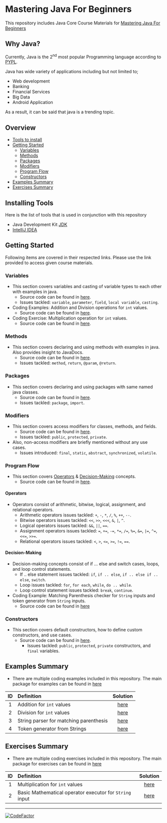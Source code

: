 # Mastering Java For Beginners
This repository includes Java Core Course Materials for [Mastering Java For Beginners](https://www.udemy.com/course/draft/3554715/learn/lecture/22985404/?instructorPreviewMode=student_v4#content)  

## Why Java?
Currently, Java is the 2<sup>nd</sup> most popular Programming language according to [PYPL](https://pypl.github.io/PYPL.html). 

Java has wide variety of applications including but not limited to;
  * Web development
  * Banking
  * Financial Services
  * Big Data
  * Android Application

As a result, it can be said that java is a trending topic. 

## Overview
  - [Tools to install](#installing-tools)
  - [Getting Started](#getting-started)
    - [Variables](#variables)
    - [Methods](#methods)
    - [Packages](#packages)
    - [Modifiers](#modifiers)
    - [Program Flow](#program-flow)
    - [Constructors](#constructors)
  - [Examples Summary](#examples-summary)
  - [Exercises Summary](#exercises-summary)

## Installing Tools
Here is the list of tools that is used in conjunction with this repository
  * Java Development Kit [JDK](https://www.oracle.com/java/technologies/javase-downloads.html)
  * [IntelliJ IDEA](https://www.jetbrains.com/idea/)
  
## Getting Started
Following items are covered in their respected links. Please use the link provided to access given course materials.

### Variables
* This section covers variables and casting of variable types to each other with examples in java. 
  * Source code can be found in [here](https://github.com/Umit-Soylu/Mastering-Java-For-Beginners/tree/Variables).
  * Issues tackled: `variable`, `parameter`, `field`, `local variable`, `casting`.
* Coding Examples: Addition and Division operations for `int` values. 
  * Source code can be found in [here](https://github.com/Umit-Soylu/Mastering-Java-For-Beginners/tree/Examples).
* Coding Exercise: Multiplication operation for `int` values.
  * Source code can be found in [here](https://github.com/Umit-Soylu/Mastering-Java-For-Beginners/tree/Exercises).
  
### Methods
* This section covers declaring and using methods with examples in java. Also provides insight to JavaDocs.  
  * Source code can be found in [here](https://github.com/Umit-Soylu/Mastering-Java-For-Beginners/tree/Methods).
  * Issues tackled: `method`, `return`, `@param`, `@return`.
 
### Packages
* This section covers declaring and using packages with same named java classes.  
  * Source code can be found in [here](https://github.com/Umit-Soylu/Mastering-Java-For-Beginners/tree/Packages).
  * Issues tackled: `package`, `import`.

### Modifiers
* This section covers access modifiers for classes, methods, and fields.
    * Source code can be found in [here](https://github.com/Umit-Soylu/Mastering-Java-For-Beginners/tree/Modifiers).
    * Issues tackled: `public`, `protected`, `private`.
* Also, non-access modifiers are briefly mentioned without any use cases. 
    * Issues introduced: `final`, `static`, `abstract`, `synchronized`, `volatile`.

### Program Flow
* This section covers [Operators](#operators) & [Decision-Making](#decision-making) concepts.
  * Source code can be found in [here](https://github.com/Umit-Soylu/Mastering-Java-For-Beginners/tree/program_flow).

#### Operators
* Operators consist of arithmetic, bitwise, logical, assignment, and relational operators. 
    * Arithmetic operators issues tackled: `+`, `-`, `*`, `/`, `%`, `++`, `--`.
    * Bitwise operators issues tackled: `<<`, `>>`, `<<<`, `&`, `|`, `^`.
    * Logical operators issues tackled: `&&`, `||`, `==`.
    * Assignment operators issues tackled: `=`, `+=`, `-=`, `*=`, `/=`, `%=`, `&=`, `|=`, `^=`, `<<=`, `>>=`.
    * Relational operators issues tackled: `<`, `>`, `<=`, `>=`, `!=`, `==`.

#### Decision-Making
* Decision-making concepts consist of if ... else and switch cases, loops, and loop control statements.
    * If .. else statement issues tackled: `if`, `if .. else`, `if .. else if .. else`, `switch`.
    * Loop issues tackled: `for`, `for each`, `while`, `do .. while`.
    * Loop control statement issues tackled: `break`, `continue`.
* Coding Example: Matching Parenthesis checker for `String` inputs and token generator from `String` inputs.
    * Source code can be found in [here](https://github.com/Umit-Soylu/Mastering-Java-For-Beginners/blob/master/src/main/java/com/compiled_with_no_errors/examples/string_parsers/ParseStrings.java)
    
### Constructors
* This section covers default constructors, how to define custom constructors, and use cases.
  * Source code can be found in [here](https://github.com/Umit-Soylu/Mastering-Java-For-Beginners/tree/Constructors/src/main/java/com/compiled_with_no_errors/tutorials/constructors).
      * Issues tackled: `public`, `protected`, `private` constructors, and `final` variables.

## Examples Summary
* There are multiple coding examples included in this repository. The main package for examples can be found in [here](https://github.com/Umit-Soylu/Mastering-Java-For-Beginners/tree/Examples)

ID   | Definition | Solution
:--: | :--------- | :------:
1 | Addition for `int` values | [here](https://github.com/Umit-Soylu/Mastering-Java-For-Beginners/blob/Examples/src/main/java/com/compiled_with_no_errors/examples/mathematical_operations/MathematicalOperations.java)</li>
2 | Division for `int` values | [here](https://github.com/Umit-Soylu/Mastering-Java-For-Beginners/blob/Examples/src/main/java/com/compiled_with_no_errors/examples/mathematical_operations/MathematicalOperations.java)
3 | String parser for matching parenthesis | [here](https://github.com/Umit-Soylu/Mastering-Java-For-Beginners/blob/master/src/main/java/com/compiled_with_no_errors/examples/string_parsers/ParseStrings.java)
4 | Token generator from Strings | [here](https://github.com/Umit-Soylu/Mastering-Java-For-Beginners/blob/master/src/main/java/com/compiled_with_no_errors/examples/string_parsers/ParseStrings.java)

## Exercises Summary
* There are multiple coding exercises included in this repository. The main package for exercises can be found in [here](https://github.com/Umit-Soylu/Mastering-Java-For-Beginners/tree/Exercises)

ID   | Definition | Solution
:--: | :--------- | :------:
1 | Multiplication for `int` values | [here](https://github.com/Umit-Soylu/Mastering-Java-For-Beginners/blob/Exercises/src/main/java/com/compiled_with_no_errors/exercises/mathematical_operations/MathematicalOperations.java)
2 | Basic Mathematical operator executor for `String` input | [here](https://github.com/Umit-Soylu/Mastering-Java-For-Beginners/blob/master/src/main/java/com/compiled_with_no_errors/exercises/string_parsers/MathematicalOperations.java)


----------
[![CodeFactor](https://www.codefactor.io/repository/github/umit-soylu/mastering-java-for-beginners/badge)](https://www.codefactor.io/repository/github/umit-soylu/mastering-java-for-beginners)
